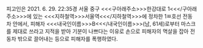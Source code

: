 피고인은 2021. 6. 29. 22:35경 서울 중구 <<<구아래주소>>>한강대로 1<<</구아래주소>>>에 있는 <<<지하철역>>>서울역<<</지하철역>>>에 정차한 1ㅉ호선 전동차 안에서, 피해자 <<<내국인이름>>>B<<</내국인이름>>>(남, 61세)로부터 마스크를 제대로 쓰라고 지적을 받아 기분이 나쁘다는 이유로 손으로 피해자의 멱살을 잡아 전동차 밖으로 끌어내는 등으로 피해자를 폭행하였다.